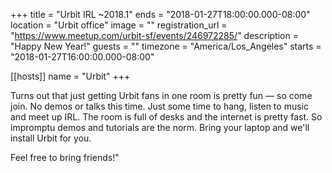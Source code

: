 +++
title = "Urbit IRL ~2018.1"
ends = "2018-01-27T18:00:00.000-08:00"
location = "Urbit office"
image = ""
registration_url = "https://www.meetup.com/urbit-sf/events/246972285/"
description = "Happy New Year!"
guests = ""
timezone = "America/Los_Angeles"
starts = "2018-01-27T16:00:00.000-08:00"

[[hosts]]
name = "Urbit"
+++

Turns out that just getting Urbit fans in one room is pretty fun — so come join. No demos or talks this time. Just some time to hang, listen to music and meet up IRL. The room is full of desks and the internet is pretty fast. So impromptu demos and tutorials are the norm. Bring your laptop and we'll install Urbit for you.

Feel free to bring friends!"
